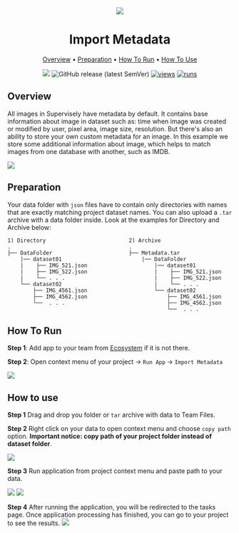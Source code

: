 <div align="center" markdown>
<img src="https://i.imgur.com/hok1enC.png"/>

# Import Metadata


<p align="center">
  <a href="#Overview">Overview</a> •
  <a href="#Preparation">Preparation</a> •
  <a href="#How-To-Run">How To Run</a> •
  <a href="#How-To-Use">How To Use</a>
</p>

[![](https://img.shields.io/badge/slack-chat-green.svg?logo=slack)](https://supervisely.com/slack)
![GitHub release (latest SemVer)](https://img.shields.io/github/v/release/supervisely-ecosystem/import-metadata)
[![views](https://app.supervisely.com/img/badges/views/supervisely-ecosystem/import-metadata.png)](https://supervisely.com)
[![runs](https://app.supervisely.com/img/badges/runs/supervisely-ecosystem/import-metadata.png)](https://supervisely.com)

</div>

## Overview

All images in Supervisely have metadata by default. It contains base information about image in dataset such as: time when image was created or modified by user, pixel area, image size, resolution. But there's also an ability to store your own custom metadata for an image.
In this example we store some additional information about image, which helps to match images from one database with another, such as IMDB.

<img src="https://i.imgur.com/jc4i7c9.png"/>


## Preparation

Your data folder with `json` files have to contain only directories with names that are exactly matching project dataset names. You can also upload a `.tar` archive with a data folder inside.
Look at the examples for Directory and Archive below:

```text
1) Directory                          2) Archive
.                                     .
├── DataFolder                        ├── Metadata.tar
    |── dataset01                         |── DataFolder
    |    ├── IMG_521.json                     |── dataset01
    |    ├── IMG_522.json                     |    ├── IMG_521.json  
    |    └── . . .                            |    ├── IMG_522.json    
    └── dataset02                             |    └── . . .       
        ├── IMG_4561.json                     └── dataset02     
        ├── IMG_4562.json                         ├── IMG_4561.json  
        └──  . . .                                ├── IMG_4562.json  
                                                  └──  . . .      
```


## How To Run 
**Step 1**: Add app to your team from [Ecosystem](https://ecosystem.supervisely.com/apps/import-metadata) if it is not there.

**Step 2**: Open context menu of your project -> `Run App` -> `Import Metadata`

<img src="https://i.imgur.com/oPSVHxM.png"/>


## How to use

**Step 1** Drag and drop you folder or `tar` archive with data to Team Files.

**Step 2** Right click on your data to open context menu and choose `copy path` option. 
**Important notice: copy path of your project folder instead of dataset folder**.

<img src="https://i.imgur.com/4x3hqne.png"/>

**Step 3** Run application from project context menu and paste path to your data. 

<img src="https://i.imgur.com/2hrpTnO.png"/>
<img src="https://i.imgur.com/ZJyTQ4O.png"/>

**Step 4** After running the application, you will be redirected to the tasks page. Once application processing has finished, you can go to your project to see the results.
<img src="https://i.imgur.com/e7yZ3Ez.png"/>
